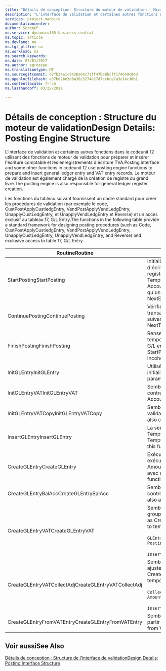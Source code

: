 ```yaml
---
title: "Détails de conception- Structure du moteur de validation | Microsoft Docs"
description: "L'interface de validation et certaines autres fonctions dans le codeunit 12 utilisent des fonctions de moteur de validation pour préparer et insérer l'écriture comptable et les enregistrements d'écriture TVA. Le moteur de validation est également chargé de la création de registre du grand livre."
services: project-madeira
documentationcenter: 
author: SorenGP
ms.service: dynamics365-business-central
ms.topic: article
ms.devlang: na
ms.tgt_pltfrm: na
ms.workload: na
ms.search.keywords: 
ms.date: 07/01/2017
ms.author: sgroespe
ms.translationtype: HT
ms.sourcegitcommit: d7fb34e1c9428a64c71ff47be8bcff174649c00d
ms.openlocfilehash: e37bd2be3d0a30c3274e27d7ccbce7a3e14c30b1
ms.contentlocale: fr-ch
ms.lasthandoff: 03/22/2018

---
```

# <a name="design-details-posting-engine-structure"></a><span data-ttu-id="d456f-104">Détails de conception : Structure du moteur de validation</span><span class="sxs-lookup"><span data-stu-id="d456f-104">Design Details: Posting Engine Structure</span></span>
<span data-ttu-id="d456f-105">L'interface de validation et certaines autres fonctions dans le codeunit 12 utilisent des fonctions de moteur de validation pour préparer et insérer l'écriture comptable et les enregistrements d'écriture TVA.</span><span class="sxs-lookup"><span data-stu-id="d456f-105">Posting interface and some other functions in codeunit 12 use posting engine functions to prepare and insert general ledger entry and VAT entry records.</span></span> <span data-ttu-id="d456f-106">Le moteur de validation est également chargé de la création de registre du grand livre.</span><span class="sxs-lookup"><span data-stu-id="d456f-106">The posting engine is also responsible for general ledger register creation.</span></span>  
  
 <span data-ttu-id="d456f-107">Les fonctions du tableau suivant fournissent un cadre standard pour créer les procédures de validation (par exemple le code, CustPostApplyCustledgEntry, VendPostApplyVendLedgEntry, UnapplyCustLedgEntry, et UnapplyVendLedgEntry et Reverse) et un accès exclusif au tableau 17, G/L Entry.</span><span class="sxs-lookup"><span data-stu-id="d456f-107">The functions in the following table provide a standard framework for designing posting procedures (such as Code, CustPostApplyCustledgEntry, VendPostApplyVendLedgEntry, UnapplyCustLedgEntry, UnapplyVendLedgEntry, and Reverse) and exclusive access to table 17, G/L Entry.</span></span>  
  
|<span data-ttu-id="d456f-108">Routine</span><span class="sxs-lookup"><span data-stu-id="d456f-108">Routine</span></span>|<span data-ttu-id="d456f-109">Désignation</span><span class="sxs-lookup"><span data-stu-id="d456f-109">Description</span></span>|  
|-------------|---------------------------------------|  
|<span data-ttu-id="d456f-110">StartPosting</span><span class="sxs-lookup"><span data-stu-id="d456f-110">StartPosting</span></span>|<span data-ttu-id="d456f-111">Initialise le tampon de validation TempGLEntryBuf, verrouille les tableaix d'écriture comptable et écriture TVA, et initialise la période de comptabilité, le registre de comptabilité et le taux de change.</span><span class="sxs-lookup"><span data-stu-id="d456f-111">Initializes posting buffer TempGLEntryBuf, locks G/L Entry and VAT Entry tables, and initializes Accounting Period, G/L Register, and Exchange Rate.</span></span> <span data-ttu-id="d456f-112">Ne devrait être appelé qu'une fois, alors NextEntryNo est 0.</span><span class="sxs-lookup"><span data-stu-id="d456f-112">Should be called only once, then NextEntryNo is 0.</span></span>|  
|<span data-ttu-id="d456f-113">ContinuePosting</span><span class="sxs-lookup"><span data-stu-id="d456f-113">ContinuePosting</span></span>|<span data-ttu-id="d456f-114">Vérifie et valide la TVA sur encaissement pour le précédent incrément de transaction NextTransactionNo et prépare la validation de la ligne suivante.</span><span class="sxs-lookup"><span data-stu-id="d456f-114">Checks and posts unrealized VAT for previous transaction increment NextTransactionNo and prepares post of next line.</span></span>|  
|<span data-ttu-id="d456f-115">FinishPosting</span><span class="sxs-lookup"><span data-stu-id="d456f-115">FinishPosting</span></span>|<span data-ttu-id="d456f-116">Renseigne la validation en insérant des écritures comptables à partir de tampon temporaire dans le tableau de base de données.</span><span class="sxs-lookup"><span data-stu-id="d456f-116">Completes posting by inserting G/L entries from temporary buffer into database table.</span></span> <span data-ttu-id="d456f-117">Toujours utilisé avec StartPosting.</span><span class="sxs-lookup"><span data-stu-id="d456f-117">Always used together with StartPosting.</span></span> <span data-ttu-id="d456f-118">Vérifie les incohérences.</span><span class="sxs-lookup"><span data-stu-id="d456f-118">Checks for inconsistencies.</span></span>|  
|<span data-ttu-id="d456f-119">InitGLEntry</span><span class="sxs-lookup"><span data-stu-id="d456f-119">InitGLEntry</span></span>|<span data-ttu-id="d456f-120">Utilisé pour lancer la nouvelle écriture comptable pour Gen. Jnl Line.</span><span class="sxs-lookup"><span data-stu-id="d456f-120">Used to initialize new G/L entry for Gen. Jnl Line.</span></span> <span data-ttu-id="d456f-121">Retourne GLEntry comme paramètre.</span><span class="sxs-lookup"><span data-stu-id="d456f-121">Returns GLEntry as parameter.</span></span>|  
|<span data-ttu-id="d456f-122">InitGLEntryVAT</span><span class="sxs-lookup"><span data-stu-id="d456f-122">InitGLEntryVAT</span></span>|<span data-ttu-id="d456f-123">Semblable à InitGLEntry, mais affecte également Numéro de compte contrepartie et SummarizeVAT.</span><span class="sxs-lookup"><span data-stu-id="d456f-123">Same as InitGLEntry, but also assigns Bal. Account No. and SummarizeVAT.</span></span>|  
|<span data-ttu-id="d456f-124">InitGLEntryVATCopy</span><span class="sxs-lookup"><span data-stu-id="d456f-124">InitGLEntryVATCopy</span></span>|<span data-ttu-id="d456f-125">Semblable à InitGLEntryVAT, mais copie également les données des groupes de validation de l'écriture TVA avant SummarizeVAT.</span><span class="sxs-lookup"><span data-stu-id="d456f-125">Similar to InitGLEntryVAT, but also copies posting groups data from VAT Entry before SummarizeVAT.</span></span>|  
|<span data-ttu-id="d456f-126">InsertGLEntry</span><span class="sxs-lookup"><span data-stu-id="d456f-126">InsertGLEntry</span></span>|<span data-ttu-id="d456f-127">La seule fonction qui insère l'écriture comptable dans le tableau TempGLEntryBuf global.</span><span class="sxs-lookup"><span data-stu-id="d456f-127">The only function that inserts G/L entry into global TempGLEntryBuf table.</span></span> <span data-ttu-id="d456f-128">Utilisez toujours cette fonction pour insérer.</span><span class="sxs-lookup"><span data-stu-id="d456f-128">Always use this function for insert.</span></span>|  
|<span data-ttu-id="d456f-129">CreateGLEntry</span><span class="sxs-lookup"><span data-stu-id="d456f-129">CreateGLEntry</span></span>|<span data-ttu-id="d456f-130">Exécute InitGLEntry, affecte le montant des devises supplémentaires, puis exécute InsertGLEntry.</span><span class="sxs-lookup"><span data-stu-id="d456f-130">Performs an InitGLEntry, assigns Additional Currency Amount, and then performs InsertGLEntry.</span></span> <span data-ttu-id="d456f-131">Remplace plusieurs lignes de code avec un seul appel de fonction.</span><span class="sxs-lookup"><span data-stu-id="d456f-131">Replaces several lines of code with a single function call.</span></span>|  
|<span data-ttu-id="d456f-132">CreateGLEntryBalAcc</span><span class="sxs-lookup"><span data-stu-id="d456f-132">CreateGLEntryBalAcc</span></span>|<span data-ttu-id="d456f-133">Semblable à CreateGLEntry, mais affecte également Type de compte contrepartie et Numéro de compte contrepartie.</span><span class="sxs-lookup"><span data-stu-id="d456f-133">Same as CreateGLEntry, but also assigns Bal. Account Type and Bal. Account No.</span></span>|  
|<span data-ttu-id="d456f-134">CreateGLEntryVAT</span><span class="sxs-lookup"><span data-stu-id="d456f-134">CreateGLEntryVAT</span></span>|<span data-ttu-id="d456f-135">Semblable à CreateGLEntry, mais avec le traitement supplémentaire pour les groupes de validation et l'enregistrement sur un tampon TVA temporaire :</span><span class="sxs-lookup"><span data-stu-id="d456f-135">Same as CreateGLEntry, but with additional processing for posting groups and saving to temporary VAT buffer:</span></span><br /><br /> `GLEntry.CopyPostingGroupsFromDtldCVBuf(DtldCVLedgEntryBuf,GenJnlLine."Gen. Posting Type");`<br /><br /> `InsertVATEntriesFromTemp(DtldCVLedgEntryBuf,GLEntry);`|  
|<span data-ttu-id="d456f-136">CreateGLEntryVATCollectAdj</span><span class="sxs-lookup"><span data-stu-id="d456f-136">CreateGLEntryVATCollectAdj</span></span>|<span data-ttu-id="d456f-137">Semblable à CreateGLEntry, mais avec la collection supplémentaire des ajustements et l'enregistrement sur un tampon TVA temporaire :</span><span class="sxs-lookup"><span data-stu-id="d456f-137">Same as CreateGLEntry, but with additional collection of adjustments and saving to temporary VAT buffer:</span></span><br /><br /> `CollectAdjustment(AdjAmount,GLEntry.Amount,GLEntry."Additional-Currency Amount",OriginalDateSet);`<br /><br /> `InsertVATEntriesFromTemp(DtldCVLedgEntryBuf,GLEntry);`|  
|<span data-ttu-id="d456f-138">CreateGLEntryFromVATEntry</span><span class="sxs-lookup"><span data-stu-id="d456f-138">CreateGLEntryFromVATEntry</span></span>|<span data-ttu-id="d456f-139">Semblable à CreateGLEntry, mais copie également les groupes de validation à partir de l'écriture TVA.</span><span class="sxs-lookup"><span data-stu-id="d456f-139">Same as CreateGLEntry, but also copies posting groups from VAT entry.</span></span>|  
  
## <a name="see-also"></a><span data-ttu-id="d456f-140">Voir aussi</span><span class="sxs-lookup"><span data-stu-id="d456f-140">See Also</span></span>  
 [<span data-ttu-id="d456f-141">Détails de conception : Structure de l'interface de validation</span><span class="sxs-lookup"><span data-stu-id="d456f-141">Design Details: Posting Interface Structure</span></span>](design-details-posting-interface-structure.md)
